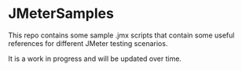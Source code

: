 # JMeterSamples
This repo contains some sample .jmx scripts that contain some useful references for different JMeter testing scenarios.

It is a work in progress and will be updated over time.
